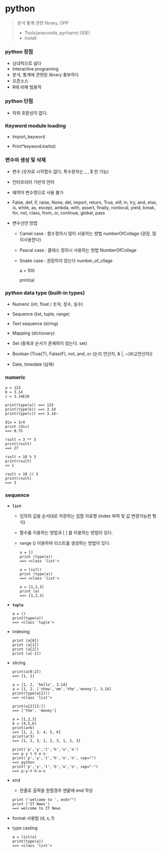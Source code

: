 # python

> 분석 통계 관련 library, OPP
> * Tools(anaconda, pycharm) (IDE)
> * install



### python 장점

- 상대적으로 쉽다
- Interactive programing
- 분석, 통계에 관련된 library 풍부하다
- 오픈소스
- R에 비해 범용적



### python 단점

- 하위 호환성이 없다.




### Keyword module loading

* Import_keyword

* Print*keyword.kwlist)



### 변수의 생성 및 삭제

* 변수 (숫자로 시작할수 없다, 특수문자는 _ , $ 만 가능)

* 인터프리터 기반의 언어
* 예약어 변수명으로 사용 불가
  
*  False, def, if, raise, None, del, import, return, True, elif, in, try, and, else, is, while, as, except, ambda, with, assert, finally, nonlocal, yield, break, for, not, class, from, or, continue, global, pass
  
* 변수선언 방법

  * Camel case : 함수정의시 많이 사용하는 방법 numberOfCollage (권장, 많이사용한다)

  * Pascal case : 클래스 정의시 사용하는 방법 NumberOfCollage

  * Snake case : 권장하지 않는다 number_of_cllage

    a = 100

    print(a)



### python data type (built-in types)

* Numeric (int, float / 숫자, 정수, 실수)

* Sequence (list, tuple, range)

* Text sequence (string)

* Mapping (dictionary)

* Set (중복과 순서가 존재하지 않는다. set)

* Boolean (True(T), False(F), not, and, or (논리 연산자, & |, ~(비교연산자))

* Date, timedate (날짜)



### numeric

```
a = 123
b = 3.14
c = 3.14E10

print(type(a)) ==> 123
print(type(b)) ==> 3.14
print(type(c)) ==> 3.14~

div = 3/4
print (div)
==> 0.75

rsult = 3 ** 3
print(rsult)
==> 27

rsult = 10 % 3
print(rsult)
=> 1

rsult = 10 // 3
print(rsult)
==> 3
```



### sequence 

* **`list`**

  * 임의의 값을 순서대로 저장하는 집합 자료형 (index 부여 및 값 변경가능한 형식)

  * 함수를 이용하는 방법과 [ ] 를 이용하는 방법이 있다.

  * range () 이용하여 리스트를 생성하는 방법이 있다.

    ```
    a = []
    print (type(a))
    ==> <class 'list'>
    
    a = list()
    print (type(a))
    ==> <class 'list'>
    
    a = [1,2,3]
    print (a)
    ==> [1,2,3]
    ```

* **`tuple`**

  ```
  a = ()
  print(type(a))
  ==> <class 'tuple'>
  ```

* indexing

  ```
  print (a[0])
  print (a[1])
  print (a[2])
  print (a[-1])
  ```

* slicing

  ```
  print(a[0:2])
  ==> [1, 2]
  
  a = [1, 2, 'hello', 3.14]
  a = [1, 2, ['show','me','the','money'], 3.14]
  print(type(a[2]))
  ==> <class 'list'>
  
  print(a[2][2:])
  ==> ['the', 'money']
  
  a = [1,2,3]
  b = [4,5,6]
  print(a+b)
  ==> [1, 2, 3, 4, 5, 6]
  print(a*3)
  ==> [1, 2, 3, 1, 2, 3, 1, 2, 3]
  
  print('p','y','t','h','o','n')
  ==> p y t h o n
  print('p','y','t','h','o','n', sep="")
  ==> python
  print('p','y','t','h','o','n', sep="-")
  ==> p-y-t-h-o-n
  ```

* end

  * 한줄로 출력을 원할경우 맨끝에 end  작성

  ```
  print ('welcome to ', end="")
  print ('IT News')
  ==> welcome to IT News
  ```

* format  사용법 (d, s, f)

* type casting

  ```
  a = list(a)
  print(type(a))
  ==> <class 'list'>
  ```

  